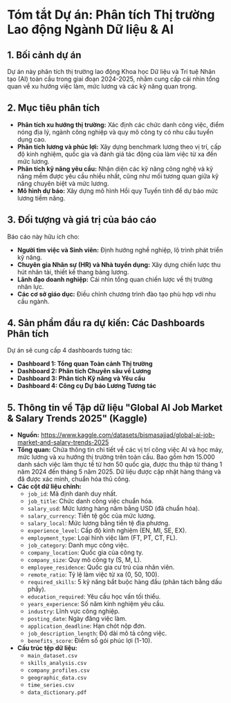 # Tóm tắt Dự án: Phân tích Thị trường Lao động Ngành Dữ liệu & AI

## 1. Bối cảnh dự án
Dự án này phân tích thị trường lao động Khoa học Dữ liệu và Trí tuệ Nhân tạo (AI) toàn cầu trong giai đoạn 2024-2025, nhằm cung cấp cái nhìn tổng quan về xu hướng việc làm, mức lương và các kỹ năng quan trọng.

## 2. Mục tiêu phân tích
*   **Phân tích xu hướng thị trường:** Xác định các chức danh công việc, điểm nóng địa lý, ngành công nghiệp và quy mô công ty có nhu cầu tuyển dụng cao.
*   **Phân tích lương và phúc lợi:** Xây dựng benchmark lương theo vị trí, cấp độ kinh nghiệm, quốc gia và đánh giá tác động của làm việc từ xa đến mức lương.
*   **Phân tích kỹ năng yêu cầu:** Nhận diện các kỹ năng công nghệ và kỹ năng mềm được yêu cầu nhiều nhất, cũng như mối tương quan giữa kỹ năng chuyên biệt và mức lương.
*   **Mô hình dự báo:** Xây dựng mô hình Hồi quy Tuyến tính để dự báo mức lương tiềm năng.

## 3. Đối tượng và giá trị của báo cáo
Báo cáo này hữu ích cho:
*   **Người tìm việc và Sinh viên:** Định hướng nghề nghiệp, lộ trình phát triển kỹ năng.
*   **Chuyên gia Nhân sự (HR) và Nhà tuyển dụng:** Xây dựng chiến lược thu hút nhân tài, thiết kế thang bảng lương.
*   **Lãnh đạo doanh nghiệp:** Cái nhìn tổng quan chiến lược về thị trường nhân lực.
*   **Các cơ sở giáo dục:** Điều chỉnh chương trình đào tạo phù hợp với nhu cầu ngành.

## 4. Sản phẩm đầu ra dự kiến: Các Dashboards Phân tích
Dự án sẽ cung cấp 4 dashboards tương tác:
*   **Dashboard 1: Tổng quan Toàn cảnh Thị trường**
*   **Dashboard 2: Phân tích Chuyên sâu về Lương**
*   **Dashboard 3: Phân tích Kỹ năng và Yêu cầu**
*   **Dashboard 4: Công cụ Dự báo Lương Tương tác**

## 5. Thông tin về Tập dữ liệu "Global AI Job Market & Salary Trends 2025" (Kaggle)
*   **Nguồn:** https://www.kaggle.com/datasets/bismasajjad/global-ai-job-market-and-salary-trends-2025
*   **Tổng quan:** Chứa thông tin chi tiết về các vị trí công việc AI và học máy, mức lương và xu hướng thị trường trên toàn cầu. Bao gồm hơn 15.000 danh sách việc làm thực tế từ hơn 50 quốc gia, được thu thập từ tháng 1 năm 2024 đến tháng 5 năm 2025. Dữ liệu được cập nhật hàng tháng và đã được xác minh, chuẩn hóa thủ công.
*   **Các cột dữ liệu chính:**
    *   `job_id`: Mã định danh duy nhất.
    *   `job_title`: Chức danh công việc chuẩn hóa.
    *   `salary_usd`: Mức lương hàng năm bằng USD (đã chuẩn hóa).
    *   `salary_currency`: Tiền tệ gốc của mức lương.
    *   `salary_local`: Mức lương bằng tiền tệ địa phương.
    *   `experience_level`: Cấp độ kinh nghiệm (EN, MI, SE, EX).
    *   `employment_type`: Loại hình việc làm (FT, PT, CT, FL).
    *   `job_category`: Danh mục công việc.
    *   `company_location`: Quốc gia của công ty.
    *   `company_size`: Quy mô công ty (S, M, L).
    *   `employee_residence`: Quốc gia cư trú của nhân viên.
    *   `remote_ratio`: Tỷ lệ làm việc từ xa (0, 50, 100).
    *   `required_skills`: 5 kỹ năng bắt buộc hàng đầu (phân tách bằng dấu phẩy).
    *   `education_required`: Yêu cầu học vấn tối thiểu.
    *   `years_experience`: Số năm kinh nghiệm yêu cầu.
    *   `industry`: Lĩnh vực công nghiệp.
    *   `posting_date`: Ngày đăng việc làm.
    *   `application_deadline`: Hạn chót nộp đơn.
    *   `job_description_length`: Độ dài mô tả công việc.
    *   `benefits_score`: Điểm số gói phúc lợi (1-10).
*   **Cấu trúc tệp dữ liệu:**
    *   `main_dataset.csv`
    *   `skills_analysis.csv`
    *   `company_profiles.csv`
    *   `geographic_data.csv`
    *   `time_series.csv`
    *   `data_dictionary.pdf`